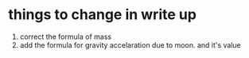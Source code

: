 # things to change in write up

1. correct the formula of mass
2. add the formula for gravity accelaration due to moon.  and it's value
